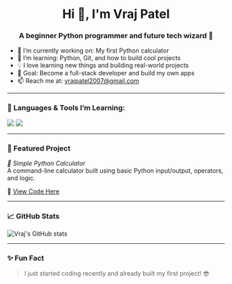 <h1 align="center">Hi 👋, I'm Vraj Patel</h1>
<h3 align="center">A beginner Python programmer and future tech wizard 🚀</h3>

- 🔭 I’m currently working on: My first Python calculator  
- 🌱 I’m learning: Python, Git, and how to build cool projects  
- 💡 I love learning new things and building real-world projects  
- 🎯 Goal: Become a full-stack developer and build my own apps  
- 📫 Reach me at: vrajpatel2007@gmail.com  

---

### 🧰 Languages & Tools I’m Learning:
<img src="https://img.shields.io/badge/-Python-3776AB?style=for-the-badge&logo=python&logoColor=white"/>
<img src="https://img.shields.io/badge/-GitHub-181717?style=for-the-badge&logo=github&logoColor=white"/>

---

### 📂 Featured Project
*🧮 Simple Python Calculator*  
A command-line calculator built using basic Python input/output, operators, and logic.

🔗 [View Code Here](https://github.com/vrajpatel2007/calculator_project)

---

### 📈 GitHub Stats

![Vraj's GitHub stats](https://github-readme-stats.vercel.app/api?username=vrajpatel2212&show_icons=true&theme=radical)

---

### ✨ Fun Fact
> I just started coding recently and already built my first project! 😎

